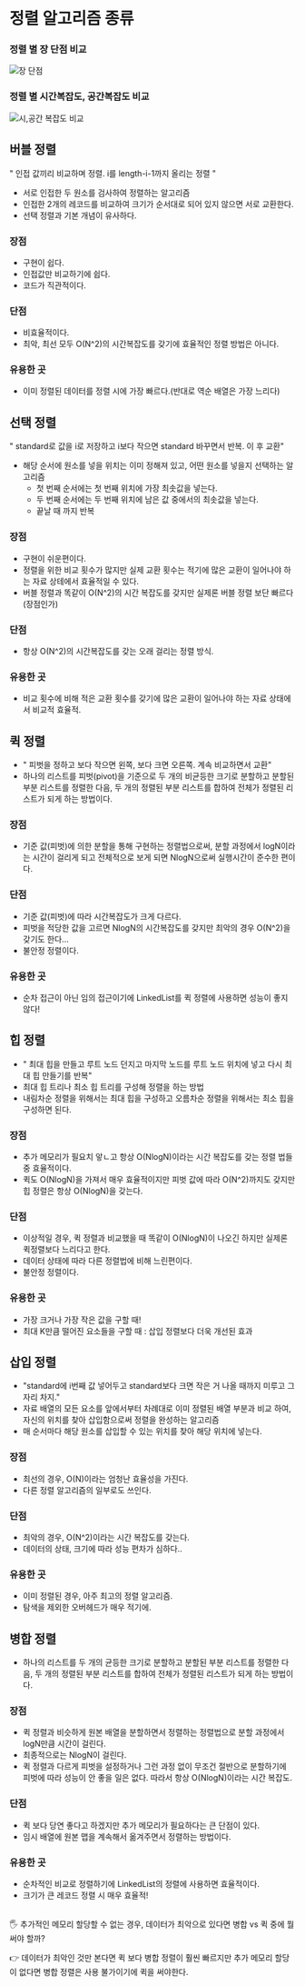# 정렬 알고리즘 종류

### 정렬 별 장 단점 비교

![장 단점](https://velog.velcdn.com/images%2Fjaeyunn_15%2Fpost%2Fd83b3d81-6c55-4996-a2eb-d2e635a98cb6%2Fimage.png)

### 정렬 별 시간복잡도, 공간복잡도 비교

![시,공간 복잡도 비교](https://velog.velcdn.com/images%2Fjaeyunn_15%2Fpost%2Fff10da68-72c8-465e-9da8-9260b26db9a9%2F%E1%84%89%E1%85%B3%E1%84%8F%E1%85%B3%E1%84%85%E1%85%B5%E1%86%AB%E1%84%89%E1%85%A3%E1%86%BA%202021-03-07%20%E1%84%8B%E1%85%A9%E1%84%92%E1%85%AE%2011.32.57.png)

## 버블 정렬

" 인접 값끼리 비교하며 정렬. i를 length-i-1까지 올리는 정렬 "

- 서로 인접한 두 원소를 검사하여 정렬하는 알고리즘
- 인접한 2개의 레코드를 비교하여 크기가 순서대로 되어 있지 않으면 서로 교환한다.
- 선택 정렬과 기본 개념이 유사하다.

### 장점

- 구현이 쉽다.
- 인접값만 비교하기에 쉽다.
- 코드가 직관적이다.

### 단점

- 비효율적이다.
- 최악, 최선 모두 O(N^2)의 시간복잡도를 갖기에 효율적인 정렬 방법은 아니다.

### 유용한 곳

- 이미 정렬된 데이터를 정렬 시에 가장 빠르다.(반대로 역순 배열은 가장 느리다)

## 선택 정렬

" standard로 값을 i로 저장하고 i보다 작으면 standard 바꾸면서 반복. 이 후 교환"

- 해당 순서에 원소를 넣을 위치는 이미 정해져 있고, 어떤 원소를 넣을지 선택하는 알고리즘
  - 첫 번째 순서에는 첫 번째 위치에 가장 최솟값을 넣는다.
  - 두 번째 순서에는 두 번째 위치에 남은 값 중에서의 최솟값을 넣는다.
  - 끝날 때 까지 반복

### 장점

- 구현이 쉬운편이다.
- 정렬을 위한 비교 횟수가 많지만 실제 교환 횟수는 적기에 많은 교환이 일어나야 하는 자료 상테에서 효율적일 수 있다.
- 버블 정렬과 똑같이 O(N^2)의 시간 복잡도를 갖지만 실제론 버블 정렬 보단 빠르다(장점인가)

### 단점

- 항상 O(N^2)의 시간복잡도를 갖는 오래 걸리는 정렬 방식.

### 유용한 곳

- 비교 횟수에 비해 적은 교환 횟수를 갖기에 많은 교환이 일어나야 하는 자료 상태에서 비교적 효율적.

## 퀵 정렬

- " 피벗을 정하고 보다 작으면 왼쪽, 보다 크면 오른쪽. 계속 비교하면서 교환"
- 하나의 리스트를 피벗(pivot)을 기준으로 두 개의 비균등한 크기로 분할하고 분할된 부분 리스트를 정렬한 다음, 두 개의 정렬된 부분 리스트를 합하여 전체가 정렬된 리스트가 되게 하는 방법이다.

### 장점

- 기준 값(피벗)에 의한 분할을 통해 구현하는 정렬법으로써, 분할 과정에서 logN이라는 시간이 걸리게 되고 전체적으로 보게 되면 NlogN으로써 실행시간이 준수한 편이다.

### 단점

- 기준 값(피벗)에 따라 시간복잡도가 크게 다르다.
- 피벗을 적당한 값을 고르면 NlogN의 시간복잡도를 갖지만 최악의 경우 O(N^2)을 갖기도 한다...
- 불안정 정렬이다.

### 유용한 곳

- 순차 접근이 아닌 임의 접근이기에 LinkedList를 퀵 정렬에 사용하면 성능이 좋지 않다!

## 힙 정렬

- " 최대 힙을 만들고 루트 노드 던지고 마지막 노드를 루트 노드 위치에 넣고 다시 최대 힙 만들기를 반복"
- 최대 힙 트리나 최소 힙 트리를 구성해 정렬을 하는 방법
- 내림차순 정렬을 위해서는 최대 힙을 구성하고 오름차순 정렬을 위해서는 최소 힙을 구성하면 된다.

### 장점

- 추가 메모리가 필요치 앟ㄴ고 항상 O(NlogN)이라는 시간 복잡도를 갖는 정렬 법들 중 효율적이다.
- 퀵도 O(NlogN)을 가져서 매우 효율적이지만 피벗 값에 따라 O(N^2)까지도 갖지만 힙 정렬은 항상 O(NlogN)을 갖는다.

### 단점

- 이상적일 경우, 퀵 정렬과 비교했을 때 똑같이 O(NlogN)이 나오긴 하지만 실제론 퀵정렬보다 느리다고 한다.
- 데이터 상태에 따라 다른 정렬법에 비해 느린편이다.
- 불안정 정렬이다.

### 유용한 곳

- 가장 크거나 가장 작은 값을 구할 때!
- 최대 K만큼 떨어진 요소들을 구할 때 : 삽입 정렬보다 더욱 개선된 효과

## 삽입 정렬

- "standard에 i번째 값 넣어두고 standard보다 크면 작은 거 나올 때까지 미루고 그 자리 차지."
- 자료 배열의 모든 요소를 앞에서부터 차례대로 이미 정렬된 배열 부분과 비교 하여, 자신의 위치를 찾아 삽입함으로써 정렬을 완성하는 알고리즘
- 매 순서마다 해당 원소를 삽입할 수 있는 위치를 찾아 해당 위치에 넣는다.

### 장점

- 최선의 경우, O(N)이라는 엄청난 효율성을 가진다.
- 다른 정렬 알고리즘의 일부로도 쓰인다.

### 단점

- 최악의 경우, O(N^2)이라는 시간 복잡도를 갖는다.
- 데이터의 상태, 크기에 따라 성능 편차가 심하다..

### 유용한 곳

- 이미 정렬된 경우, 아주 최고의 정렬 알고리즘.
- 탐색을 제외한 오버헤드가 매우 적기에.

## 병합 정렬

- 하나의 리스트를 두 개의 균등한 크기로 분할하고 분할된 부분 리스트를 정렬한 다음, 두 개의 정렬된 부분 리스트를 합하여 전체가 정렬된 리스트가 되게 하는 방법이다.

### 장점

- 퀵 정렬과 비슷하게 원본 배열을 분할하면서 정렬하는 정렬법으로 분할 과정에서 logN만큼 시간이 걸린다.
- 최종적으로는 NlogN이 걸린다.
- 퀵 정렬과 다르게 피벗을 설정하거나 그런 과정 없이 무조건 절반으로 분할하기에 피벗에 따라 성능이 안 좋을 일은 없다. 따라서 항상 O(NlogN)이라는 시간 복잡도.

### 단점

- 퀵 보다 당연 좋다고 하겠지만 추가 메모리가 필요하다는 큰 단점이 있다.
- 임시 배열에 원본 맵을 계속해서 옮겨주면서 정렬하는 방법이다.

### 유용한 곳

- 순차적인 비교로 정렬하기에 LinkedList의 정렬에 사용하면 효율적이다.
- 크기가 큰 레코드 정렬 시 매우 효율적!
  <br/><br/>

🖐 추가적인 메모리 할당할 수 없는 경우, 데이터가 최악으로 있다면 병합 vs 퀵 중에 뭘 써야 할까?

👉 데이터가 최악인 것만 본다면 퀵 보다 병합 정렬이 훨씬 빠르지만 추가 메모리 할당이 없다면 병합 정렬은 사용 불가이기에 퀵을 써야한다.
